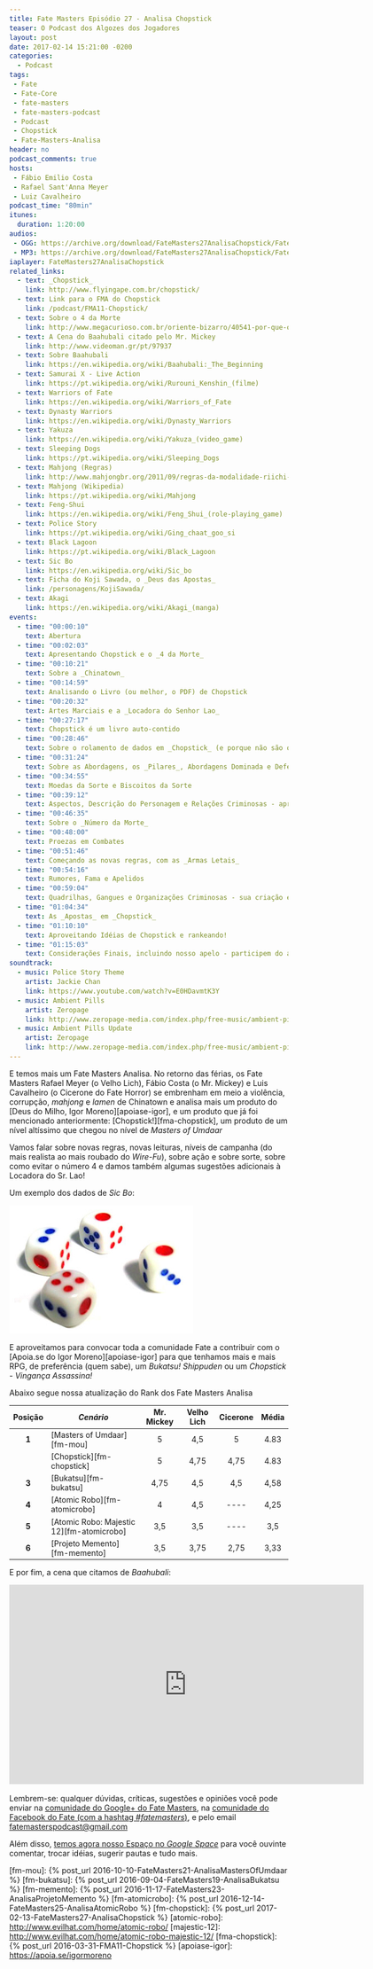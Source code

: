 ```yaml
---
title: Fate Masters Episódio 27 - Analisa Chopstick
teaser: O Podcast dos Algozes dos Jogadores
layout: post
date: 2017-02-14 15:21:00 -0200
categories:
  - Podcast
tags:
 - Fate
 - Fate-Core
 - fate-masters
 - fate-masters-podcast
 - Podcast
 - Chopstick
 - Fate-Masters-Analisa
header: no
podcast_comments: true 
hosts:
 - Fábio Emilio Costa
 - Rafael Sant'Anna Meyer
 - Luiz Cavalheiro
podcast_time: "80min"
itunes:
  duration: 1:20:00
audios:
 - OGG: https://archive.org/download/FateMasters27AnalisaChopstick/FateMasters27-AnalisaChopstick.ogg
 - MP3: https://archive.org/download/FateMasters27AnalisaChopstick/FateMasters27-AnalisaChopstick.mp3
iaplayer: FateMasters27AnalisaChopstick
related_links:
  - text: _Chopstick_
    link: http://www.flyingape.com.br/chopstick/
  - text: Link para o FMA do Chopstick
    link: /podcast/FMA11-Chopstick/
  - text: Sobre o 4 da Morte
    link: http://www.megacurioso.com.br/oriente-bizarro/40541-por-que-o-4-e-considerado-um-numero-de-azar-em-algumas-partes-da-asia-.htm
  - text: A Cena do Baahubali citado pelo Mr. Mickey
    link: http://www.videoman.gr/pt/97937
  - text: Sobre Baahubali
    link: https://en.wikipedia.org/wiki/Baahubali:_The_Beginning
  - text: Samurai X - Live Action
    link: https://pt.wikipedia.org/wiki/Rurouni_Kenshin_(filme)
  - text: Warriors of Fate
    link: https://en.wikipedia.org/wiki/Warriors_of_Fate
  - text: Dynasty Warriors
    link: https://en.wikipedia.org/wiki/Dynasty_Warriors
  - text: Yakuza
    link: https://en.wikipedia.org/wiki/Yakuza_(video_game)
  - text: Sleeping Dogs
    link: https://pt.wikipedia.org/wiki/Sleeping_Dogs
  - text: Mahjong (Regras)
    link: http://www.mahjongbr.org/2011/09/regras-da-modalidade-riichi-atualizadas.html
  - text: Mahjong (Wikipedia)
    link: https://pt.wikipedia.org/wiki/Mahjong
  - text: Feng-Shui
    link: https://en.wikipedia.org/wiki/Feng_Shui_(role-playing_game)
  - text: Police Story
    link: https://pt.wikipedia.org/wiki/Ging_chaat_goo_si
  - text: Black Lagoon
    link: https://pt.wikipedia.org/wiki/Black_Lagoon
  - text: Sic Bo
    link: https://en.wikipedia.org/wiki/Sic_bo
  - text: Ficha do Koji Sawada, o _Deus das Apostas_
    link: /personagens/KojiSawada/
  - text: Akagi
    link: https://en.wikipedia.org/wiki/Akagi_(manga)
events:
  - time: "00:00:10"
    text: Abertura
  - time: "00:02:03"
    text: Apresentando Chopstick e o _4 da Morte_
  - time: "00:10:21"
    text: Sobre a _Chinatown_
  - time: "00:14:59"
    text: Analisando o Livro (ou melhor, o PDF) de Chopstick
  - time: "00:20:32"
    text: Artes Marciais e a _Locadora do Senhor Lao_
  - time: "00:27:17"
    text: Chopstick é um livro auto-contido
  - time: "00:28:46"
    text: Sobre o rolamento de dados em _Chopstick_ (e porque não são os 4dF, mas os dados de _Sic Bo_)
  - time: "00:31:24"
    text: Sobre as Abordagens, os _Pilares_, Abordagens Dominada e Defeito e como tudo isso impacta nos níveis das aborgadens de acordo com o nível da Campanha
  - time: "00:34:55"
    text: Moedas da Sorte e Biscoitos da Sorte
  - time: "00:39:12"
    text: Aspectos, Descrição do Personagem e Relações Criminosas - apresentando _Koji Sawada, o __Deus das Apostas___
  - time: "00:46:35"
    text: Sobre o _Número da Morte_
  - time: "00:48:00"
    text: Proezas em Combates
  - time: "00:51:46"
    text: Começando as novas regras, com as _Armas Letais_
  - time: "00:54:16"
    text: Rumores, Fama e Apelidos
  - time: "00:59:04"
    text: Quadrilhas, Gangues e Organizações Criminosas - sua criação e estrutura
  - time: "01:04:34"
    text: As _Apostas_ em _Chopstick_
  - time: "01:10:10"
    text: Aproveitando Idéias de Chopstick e rankeando!
  - time: "01:15:03"
    text: Considerações Finais, incluindo nosso apelo - participem do apoia.se do Igor Moreno!
soundtrack:
  - music: Police Story Theme
    artist: Jackie Chan
    link: https://www.youtube.com/watch?v=E0HDavmtK3Y
  - music: Ambient Pills
    artist: Zeropage
    link: http://www.zeropage-media.com/index.php/free-music/ambient-pills
  - music: Ambient Pills Update
    artist: Zeropage
    link: http://www.zeropage-media.com/index.php/free-music/ambient-pills-update
---
```


E temos mais um Fate Masters Analisa. No retorno das férias, os Fate Masters  Rafael Meyer (o Velho Lich), Fábio Costa (o Mr. Mickey) e Luis Cavalheiro (o Cicerone do Fate Horror) se embrenham em meio a violência, corrupção, _mahjong_ e _lamen_ de Chinatown e analisa mais um produto do [Deus do Milho, Igor Moreno][apoiase-igor], e um produto que já foi mencionado anteriormente: [Chopstick!][fma-chopstick], um produto de um nível altíssimo que chegou no nível de _Masters of Umdaar_

Vamos falar sobre novas regras, novas leituras, níveis de campanha (do mais realista ao mais roubado do _Wire-Fu_), sobre ação e sobre sorte, sobre como evitar o número 4 e damos também algumas sugestões adicionais à Locadora do Sr. Lao!

Um exemplo dos dados de _Sic Bo_:

![Dados Sic Bo](/images/mahjong-dice.jpg)

E aproveitamos para convocar toda a comunidade Fate a contribuir com o [Apoia.se do Igor Moreno][apoiase-igor] para que tenhamos mais e mais RPG, de preferência (quem sabe), um _Bukatsu! Shippuden_ ou um _Chopstick - Vingança Assassina!_

Abaixo segue nossa atualização do Rank dos Fate Masters Analisa

| **Posição**  | ***Cenário***                              | **Mr. Mickey** | **Velho Lich** | **Cicerone** | **Média** |
|:------------:|--------------------------------------------|:--------------:|:--------------:|:------------:|:---------:|
|  **1**       | [Masters of Umdaar][fm-mou]                |    5           |       4,5      |     5        |   4.83    |
|              | [Chopstick][fm-chopstick]                  |    5           |       4,75     |     4,75     |   4.83    |
|  **3**       | [Bukatsu][fm-bukatsu]                      |    4,75        |       4,5      |     4,5      |   4,58    |
|  **4**       | [Atomic Robo][fm-atomicrobo]               |    4           |       4,5      |     ----     |   4,25    |
|  **5**       | [Atomic Robo: Majestic 12][fm-atomicrobo]  |    3,5         |       3,5      |     ----     |   3,5     |
|  **6**       | [Projeto Memento][fm-memento]              |    3,5         |       3,75     |     2,75     |   3,33    |

E por fim, a cena que citamos de _Baahubali_:

<iframe width='640' height='360' src='http://www.videoman.gr/pt/97937/embed' frameborder='0' allowfullscreen></iframe>

Lembrem-se: qualquer  dúvidas, críticas, sugestões  e opiniões você pode enviar na [comunidade do Google+ do Fate Masters][gplus], na [comunidade do Facebook do Fate (com a hashtag _#fatemasters_)][fb], e pelo email <fatemasterspodcast@gmail.com>

Além disso, [temos agora nosso Espaço no _Google Space_][spaces] para você ouvinte comentar, trocar idéias, sugerir pautas e tudo mais.

[gplus]: https://plus.google.com/communities/100913016060492249875
[fb]: https://www.facebook.com/groups/faterpgbrasil/
[spaces]: https://goo.gl/spaces/gFqsaUsaSJN1boHH9
[fm-mou]: {% post_url 2016-10-10-FateMasters21-AnalisaMastersOfUmdaar %}
[fm-bukatsu]: {% post_url 2016-09-04-FateMasters19-AnalisaBukatsu %}
[fm-memento]: {% post_url 2016-11-17-FateMasters23-AnalisaProjetoMemento %}
[fm-atomicrobo]: {% post_url 2016-12-14-FateMasters25-AnalisaAtomicRobo %}
[fm-chopstick]:  {% post_url 2017-02-13-FateMasters27-AnalisaChopstick %}
[atomic-robo]: http://www.evilhat.com/home/atomic-robo/
[majestic-12]: http://www.evilhat.com/home/atomic-robo-majestic-12/
[fma-chopstick]: {% post_url 2016-03-31-FMA11-Chopstick %}
[apoiase-igor]: https://apoia.se/igormoreno
